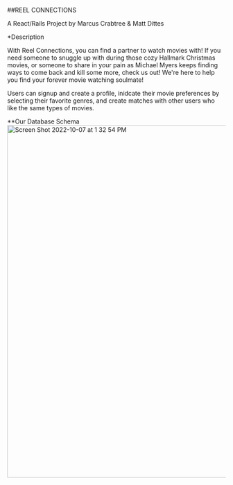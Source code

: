 ##REEL CONNECTIONS

A React/Rails Project by Marcus Crabtree & Matt Dittes

*Description

With Reel Connections, you can find a partner to watch movies with! If you need someone to snuggle up with during those cozy Hallmark Christmas movies, or someone to share in your pain as Michael Myers keeps finding ways to come back and kill some more, check us out! We're here to help you find your forever movie watching soulmate!

Users can signup and create a profile, inidcate their movie preferences by selecting their favorite genres, and create matches with other users who like the same types of movies.

**Our Database Schema
<img width="813" alt="Screen Shot 2022-10-07 at 1 32 54 PM" src="https://user-images.githubusercontent.com/108034440/194616562-590f2361-3518-4243-a2c2-366eb8690b6f.png">

